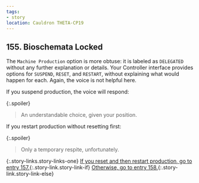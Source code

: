 ```yaml
---
tags:
- story
location: Cauldron THETA-CP19
---
```


## 155. Bioschemata Locked

The `Machine Production` option is more obtuse: it is labeled as `DELEGATED` without any further explanation or details.
Your Controller interface provides options for `SUSPEND`, `RESET`, and `RESTART`, without explaining what would happen for each.
Again, the voice is not helpful here.

If you suspend production, the voice will respond:

{:.spoiler}
> An understandable choice, given your position.

If you restart production without resetting first:

{:.spoiler}
> Only a temporary respite, unfortunately.

{:.story-links.story-links-one}
[If you reset and then restart production, go to entry 157.](157-locked-reset-restart.md){:.story-link.story-link-if}
[Otherwise, go to entry 158.](158-locked-no-reset.md){:.story-link.story-link-else}
